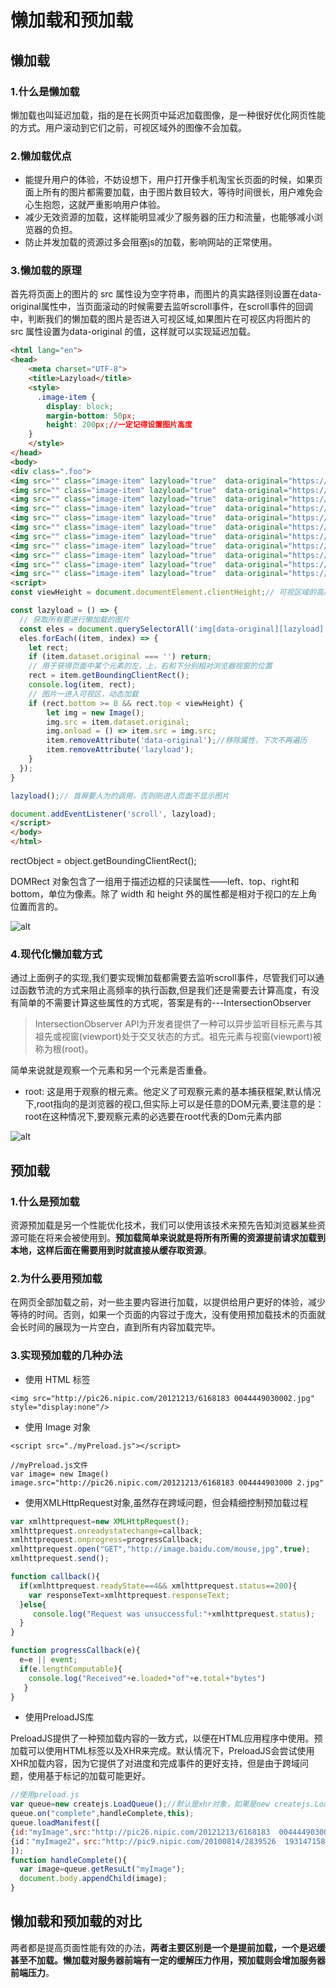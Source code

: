 # 懒加载和预加载

## 懒加载
### 1.什么是懒加载
懒加载也叫延迟加载，指的是在长网页中延迟加载图像，是一种很好优化网页性能的方式。用户滚动到它们之前，可视区域外的图像不会加载。

### 2.懒加载优点
* 能提升用户的体验，不妨设想下，用户打开像手机淘宝长页面的时候，如果页面上所有的图片都需要加载，由于图片数目较大，等待时间很长，用户难免会心生抱怨，这就严重影响用户体验。
* 减少无效资源的加载，这样能明显减少了服务器的压力和流量，也能够减小浏览器的负担。
* 防止并发加载的资源过多会阻塞js的加载，影响网站的正常使用。

### 3.懒加载的原理
首先将页面上的图片的 src 属性设为空字符串，而图片的真实路径则设置在data-original属性中，当页面滚动的时候需要去监听scroll事件，在scroll事件的回调中，判断我们的懒加载的图片是否进入可视区域,如果图片在可视区内将图片的 src 属性设置为data-original 的值，这样就可以实现延迟加载。
```html
<html lang="en">
<head>
    <meta charset="UTF-8">
    <title>Lazyload</title>
    <style>
      .image-item {
	    display: block;
	    margin-bottom: 50px;
	    height: 200px;//一定记得设置图片高度
	}
    </style>
</head>
<body>
<div class=".foo">
<img src="" class="image-item" lazyload="true"  data-original="https://via.placeholder.com/350x150"/>
<img src="" class="image-item" lazyload="true"  data-original="https://via.placeholder.com/350x151"/>
<img src="" class="image-item" lazyload="true"  data-original="https://via.placeholder.com/350x152"/>
<img src="" class="image-item" lazyload="true"  data-original="https://via.placeholder.com/350x153"/>
<img src="" class="image-item" lazyload="true"  data-original="https://via.placeholder.com/350x154"/>
<img src="" class="image-item" lazyload="true"  data-original="https://via.placeholder.com/350x155"/>
<img src="" class="image-item" lazyload="true"  data-original="https://via.placeholder.com/350x156"/>
<img src="" class="image-item" lazyload="true"  data-original="https://via.placeholder.com/350x157"/>
<img src="" class="image-item" lazyload="true"  data-original="https://via.placeholder.com/350x158"/>
<img src="" class="image-item" lazyload="true"  data-original="https://via.placeholder.com/350x159"/>
<img src="" class="image-item" lazyload="true"  data-original="https://via.placeholder.com/350x160"/>
<script>
const viewHeight = document.documentElement.clientHeight;// 可视区域的高度

const lazyload = () => {
  // 获取所有要进行懒加载的图片
  const eles = document.querySelectorAll('img[data-original][lazyload]');
  eles.forEach((item, index) => {
    let rect;
    if (item.dataset.original === '') return;
	// 用于获得页面中某个元素的左，上，右和下分别相对浏览器视窗的位置
    rect = item.getBoundingClientRect();
	console.log(item, rect);
    // 图片一进入可视区，动态加载
    if (rect.bottom >= 0 && rect.top < viewHeight) {
        let img = new Image();
        img.src = item.dataset.original;
        img.onload = () => item.src = img.src;
        item.removeAttribute('data-original');//移除属性，下次不再遍历
        item.removeAttribute('lazyload');
    }
  });
}

lazyload();// 首屏要人为的调用，否则刚进入页面不显示图片

document.addEventListener('scroll', lazyload);
</script>
</body>
</html>

```
rectObject = object.getBoundingClientRect();

DOMRect 对象包含了一组用于描述边框的只读属性——left、top、right和bottom，单位为像素。除了 width 和 height 外的属性都是相对于视口的左上角位置而言的。

![alt](./img/lazy-1.png)

### 4.现代化懒加载方式
通过上面例子的实现,我们要实现懒加载都需要去监听scroll事件，尽管我们可以通过函数节流的方式来阻止高频率的执行函数,但是我们还是需要去计算高度，有没有简单的不需要计算这些属性的方式呢，答案是有的---IntersectionObserver

> IntersectionObserver API为开发者提供了一种可以异步监听目标元素与其祖先或视窗(viewport)处于交叉状态的方式。祖先元素与视窗(viewport)被称为根(root)。

简单来说就是观察一个元素和另一个元素是否重叠。
* root: 这是用于观察的根元素。他定义了可观察元素的基本捕获框架,默认情况下,root指向的是浏览器的视口,但实际上可以是任意的DOM元素,要注意的是：root在这种情况下,要观察元素的必选要在root代表的Dom元素内部

![alt](./img/lazy-2.png)

## 预加载
### 1.什么是预加载
资源预加载是另一个性能优化技术，我们可以使用该技术来预先告知浏览器某些资源可能在将来会被使用到。**预加载简单来说就是将所有所需的资源提前请求加载到本地，这样后面在需要用到时就直接从缓存取资源**。

### 2.为什么要用预加载
在网页全部加载之前，对一些主要内容进行加载，以提供给用户更好的体验，减少等待的时间。否则，如果一个页面的内容过于庞大，没有使用预加载技术的页面就会长时间的展现为一片空白，直到所有内容加载完毕。

### 3.实现预加载的几种办法
* 使用 HTML 标签
```
<img src="http://pic26.nipic.com/20121213/6168183 0044449030002.jpg" style="display:none"/>
```

* 使用 Image 对象
```
<script src="./myPreload.js"></script>
```
```
//myPreload.js文件
var image= new Image()
image.src="http://pic26.nipic.com/20121213/6168183 004444903000 2.jpg"
```

* 使用XMLHttpRequest对象,虽然存在跨域问题，但会精细控制预加载过程
```js
var xmlhttprequest=new XMLHttpRequest();
xmlhttprequest.onreadystatechange=callback;
xmlhttprequest.onprogress=progressCallback;
xmlhttprequest.open("GET","http://image.baidu.com/mouse,jpg",true);
xmlhttprequest.send();

function callback(){
  if(xmlhttprequest.readyState==4&& xmlhttprequest.status==200){
    var responseText=xmlhttprequest.responseText;
  }else{
     console.log("Request was unsuccessful:"+xmlhttprequest.status);
  }
}

function progressCallback(e){
  e=e || event;
  if(e.lengthComputable){
    console.log("Received"+e.loaded+"of"+e.total+"bytes")
   }
}
```

* 使用PreloadJS库

PreloadJS提供了一种预加载内容的一致方式，以便在HTML应用程序中使用。预加载可以使用HTML标签以及XHR来完成。默认情况下，PreloadJS会尝试使用XHR加载内容，因为它提供了对进度和完成事件的更好支持，但是由于跨域问题，使用基于标记的加载可能更好。
```js
//使用preload.js
var queue=new createjs.LoadQueue();//默认是xhr对象，如果是new createjs.LoadQueue(false)是指使用HTML标签，可以跨域
queue.on("complete",handleComplete,this);
queue.loadManifest([
{id:"myImage",src:"http://pic26.nipic.com/20121213/6168183  0044449030002.jpg"},
{id："myImage2"，src:"http://pic9.nipic.com/20100814/2839526  1931471581702.jpg"}
]);
function handleComplete(){
  var image=queue.getResuLt("myImage");
  document.body.appendChild(image);
}
```

## 懒加载和预加载的对比
两者都是提高页面性能有效的办法，**两者主要区别是一个是提前加载，一个是迟缓甚至不加载。懒加载对服务器前端有一定的缓解压力作用，预加载则会增加服务器前端压力**。